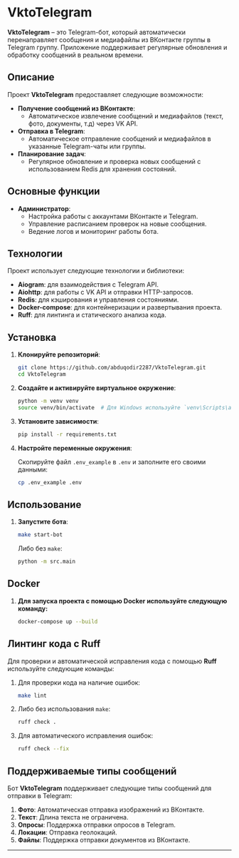 # VktoTelegram

**VktoTelegram** – это Telegram-бот, который автоматически перенаправляет сообщения и медиафайлы из ВКонтакте группы в Telegram группу. Приложение поддерживает регулярные обновления и обработку сообщений в реальном времени.

## Описание

Проект **VktoTelegram** предоставляет следующие возможности:
- **Получение сообщений из ВКонтакте**:
  - Автоматическое извлечение сообщений и медиафайлов (текст, фото, документы, т.д) через VK API.
- **Отправка в Telegram**:
  - Автоматическое отправление сообщений и медиафайлов в указанные Telegram-чаты или группы.
- **Планирование задач**:
  - Регулярное обновление и проверка новых сообщений с использованием Redis для хранения состояний.

## Основные функции

- **Администратор**:
  - Настройка работы с аккаунтами ВКонтакте и Telegram.
  - Управление расписанием проверок на новые сообщения.
  - Ведение логов и мониторинг работы бота.

## Технологии

Проект использует следующие технологии и библиотеки:
- **Aiogram**: для взаимодействия с Telegram API.
- **Aiohttp**: для работы с VK API и отправки HTTP-запросов.
- **Redis**: для кэширования и управления состояниями.
- **Docker-compose**: для контейнеризации и развертывания проекта.
- **Ruff**: для линтинга и статического анализа кода.

## Установка

1. **Клонируйте репозиторий**:

    ```sh
    git clone https://github.com/abduqodir2287/VktoTelegram.git
    cd VktoTelegram
    ```

2. **Создайте и активируйте виртуальное окружение**:

    ```sh
    python -m venv venv
    source venv/bin/activate  # Для Windows используйте `venv\Scripts\activate`
    ```

3. **Установите зависимости**:

    ```sh
    pip install -r requirements.txt
    ```

4. **Настройте переменные окружения**:

   Скопируйте файл `.env_example` в `.env` и заполните его своими данными:

    ```sh
    cp .env_example .env
    ```

## Использование

1. **Запустите бота**:

    ```bash
    make start-bot
    ```

   Либо без `make`:

    ```bash
    python -m src.main
    ```

## Docker
1. **Для запуска проекта с помощью Docker используйте следующую команду:**
   ```bash
   docker-compose up --build
   ```

## Линтинг кода с Ruff

Для проверки и автоматической исправления кода с помощью **Ruff** используйте следующие команды:

1. Для проверки кода на наличие ошибок:

    ```bash
    make lint
    ```

2. Либо без использования `make`:

    ```bash
    ruff check .
    ```

3. Для автоматического исправления ошибок:

    ```bash
    ruff check --fix
    ```

## Поддерживаемые типы сообщений

Бот **VktoTelegram** поддерживает следующие типы сообщений для отправки в Telegram:

1. **Фото**: Автоматическая отправка изображений из ВКонтакте.
2. **Текст**: Длина текста не ограничена.
3. **Опросы**: Поддержка отправки опросов в Telegram.
4. **Локации**: Отправка геолокаций.
5. **Файлы**: Поддержка отправки документов из ВКонтакте.
_______________

